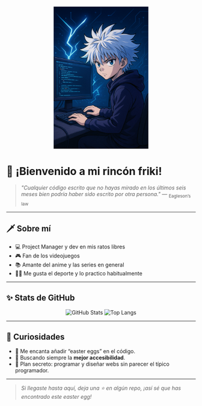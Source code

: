 <!-- Banner superior -->
<p align="center">
  <img src="./banner.png" alt="Banner friki" width="50%" />
</p>

# 👾 ¡Bienvenido a mi rincón friki!

> *"Cualquier código escrito que no hayas mirado en los últimos seis meses bien podría haber sido escrito por otra persona."* — <sub>Eagleson’s law</sub>

---

## 🗡️ Sobre mí
- 💻 Project Manager y dev en mis ratos libres  
- 🎮 Fan de los videojuegos
- 📚 Amante del anime y las series en general  
- 🏋️‍♂️ Me gusta el deporte y lo practico habitualmente 

---

## ✨ Stats de GitHub
<p align="center">
  <img src="https://github-readme-stats.vercel.app/api?username=obaiges&show_icons=true&theme=tokyonight" alt="GitHub Stats" />
  <img src="https://github-readme-stats.vercel.app/api/top-langs/?username=obaiges&layout=compact&theme=radical" alt="Top Langs" />
</p>

---

## 🧩 Curiosidades
- 🌌 Me encanta añadir “easter eggs” en el código.  
- 🥷 Buscando siempre la **mejor accesibilidad**.  
- 🔮 Plan secreto: programar y diseñar webs sin parecer el típico programador.

---

> _Si llegaste hasta aquí, deja una ⭐ en algún repo, ¡así sé que has encontrado este easter egg!_

